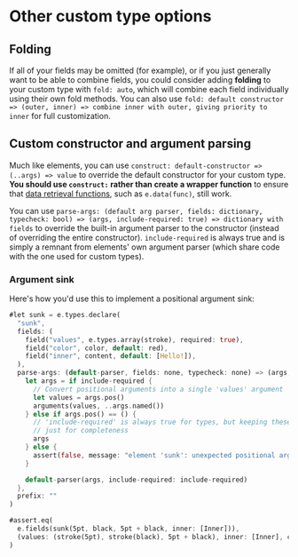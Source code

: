 # Other custom type options

## Folding

If all of your fields may be omitted (for example), or if you just generally want to be able to combine fields, you could consider adding **folding** to your custom type with `fold: auto`, which will combine each field individually using their own fold methods. You can also use `fold: default constructor => (outer, inner) => combine inner with outer, giving priority to inner` for full customization.

## Custom constructor and argument parsing

Much like elements, you can use `construct: default-constructor => (..args) => value` to override the default constructor for your custom type. **You should use `construct:` rather than create a wrapper function** to ensure that [data retrieval functions](../../misc/reference/data.md), such as `e.data(func)`, still work.

You can use `parse-args: (default arg parser, fields: dictionary, typecheck: bool) => (args, include-required: true) => dictionary with fields` to override the built-in argument parser to the constructor (instead of overriding the entire constructor). `include-required` is always true and is simply a remnant from elements' own argument parser (which share code with the one used for custom types).

### Argument sink

Here's how you'd use this to implement a positional argument sink:

```rs
#let sunk = e.types.declare(
  "sunk",
  fields: (
    field("values", e.types.array(stroke), required: true),
    field("color", color, default: red),
    field("inner", content, default: [Hello!]),
  ),
  parse-args: (default-parser, fields: none, typecheck: none) => (args, include-required: true) => {
    let args = if include-required {
      // Convert positional arguments into a single 'values' argument
      let values = args.pos()
      arguments(values, ..args.named())
    } else if args.pos() == () {
      // 'include-required' is always true for types, but keeping these here
      // just for completeness
      args
    } else {
      assert(false, message: "element 'sunk': unexpected positional arguments\n  hint: these can only be passed to the constructor")
    }

    default-parser(args, include-required: include-required)
  },
  prefix: ""
)

#assert.eq(
  e.fields(sunk(5pt, black, 5pt + black, inner: [Inner])),
  (values: (stroke(5pt), stroke(black), 5pt + black), inner: [Inner], color: red)
)
```

